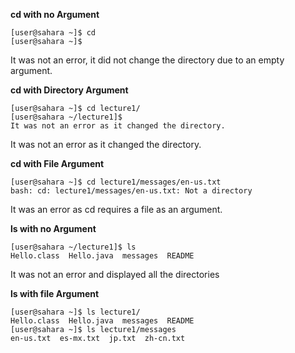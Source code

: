 **cd with no Argument**
```
[user@sahara ~]$ cd
[user@sahara ~]$
```
It was not an error, it did not change the directory due to an empty argument.


**cd with Directory Argument**
```
[user@sahara ~]$ cd lecture1/
[user@sahara ~/lecture1]$
It was not an error as it changed the directory.
```
It was not an error as it changed the directory.


**cd with File Argument**
```
[user@sahara ~]$ cd lecture1/messages/en-us.txt
bash: cd: lecture1/messages/en-us.txt: Not a directory
```
It was an error as cd requires a file as an argument.


**ls with no Argument**
```
[user@sahara ~/lecture1]$ ls
Hello.class  Hello.java  messages  README
```
It was not an error and displayed all the directories

**ls with file Argument**
```
[user@sahara ~]$ ls lecture1/
Hello.class  Hello.java  messages  README
[user@sahara ~]$ ls lecture1/messages
en-us.txt  es-mx.txt  jp.txt  zh-cn.txt
```
